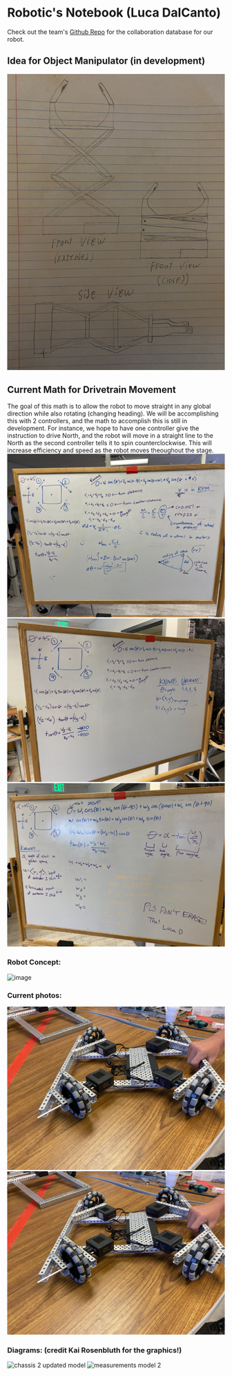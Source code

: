 # Robotic's Notebook (Luca DalCanto)

Check out the team's [Github Repo](https://github.com/Luca-Skyline/Ctrl-Alt-Defeat) for the collaboration database for our robot.



## Idea for Object Manipulator (in development)
![manipulator](https://github.com/Luca-Skyline/Ctrl-Alt-Defeat/blob/main/images/ObjectManipulatorSketch.png)
## Current Math for Drivetrain Movement
The goal of this math is to allow the robot to move straight in any global direction while also rotating (changing heading). We will be accomplishing this with 2 controllers, and the math to accomplish this is still in development. 
For instance, we hope to have one controller give the instruction to drive North, and the robot will move in a straight line to the North as the second controller tells it to spin counterclockwise. This will increase efficiency and speed as the robot moves theoughout the stage.
![math1](https://github.com/Luca-Skyline/Ctrl-Alt-Defeat/blob/main/images/IMG_2861.JPG)
![math2](https://github.com/Luca-Skyline/Ctrl-Alt-Defeat/blob/main/images/IMG_2863.JPG)
![math3](https://github.com/Luca-Skyline/Ctrl-Alt-Defeat/blob/main/images/IMG_2889.JPG)

### Robot Concept:
![image](https://github.com/Luca-Skyline/Robotics-Notebook/assets/111649024/1d26e337-11e0-45f9-a4fa-61ab982d39be)

### Current photos:
![images/side_chassis.JPG](https://github.com/Luca-Skyline/Ctrl-Alt-Defeat/raw/fa414729e3f74d0d5329e4f7f616793d5b98eec3/images/side_chassis.JPG)
![top chassis](https://github.com/Luca-Skyline/Ctrl-Alt-Defeat/raw/fa414729e3f74d0d5329e4f7f616793d5b98eec3/images/side_chassis.JPG)

### Diagrams: (credit Kai Rosenbluth for the graphics!)
![chassis 2 updated model](https://github.com/Luca-Skyline/Ctrl-Alt-Defeat/assets/89172997/119f9b45-6d46-4d40-989b-26a7f9db8b8b)
![measurements model 2](https://github.com/Luca-Skyline/Ctrl-Alt-Defeat/assets/89172997/87e8406b-73c4-43c5-b939-80b0255f957a)
